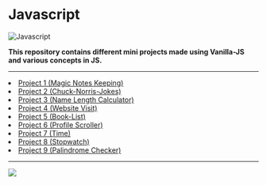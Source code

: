 # Javascript

<img src="https://is.gd/1o2hQw" alt="Javascript">

<i class="fab fa-js-square"></i>


<b>This repository contains different mini projects made using Vanilla-JS and various concepts in JS.</b>

<hr>

<li color="red"><a href="https://github.com/qazwsxedcrfv12/Vanilla-Javascript/tree/master/Mgic-Notes-Keeping" color="red">Project 1 (Magic Notes Keeping)</a></li>

<li color="green"><a href="https://github.com/qazwsxedcrfv12/Vanilla-Javascript/tree/master/CHUCK-NORRIS-JOKES" color="green">Project 2 (Chuck-Norris-Jokes)</a></li>

<li color="yellow"><a href="https://github.com/qazwsxedcrfv12/Vanilla-Javascript/tree/master/Name-Length-Calculator" color="yellow">Project 3 (Name Length Calculator)</a></li>

<li color="pink"><a href="https://github.com/qazwsxedcrfv12/Vanilla-Javascript/tree/master/Website-Visit" color="pink">Project 4 (Website Visit)</a></li>

<li color="tomato"><a href="https://github.com/qazwsxedcrfv12/Vanilla-Javascript/tree/master/Book-List-Project" color="tomato">Project 5 (Book-List)</a></li>

<li color="greenyellow"><a href="https://github.com/qazwsxedcrfv12/Vanilla-Javascript/tree/master/Profile-Scroller" color="greenyellow">Project 6 (Profile Scroller)</a></li>
  
<li color="violet"><a href="https://github.com/qazwsxedcrfv12/Vanilla-Javascript/tree/master/Time" color="violet">Project 7 (Time)</a></li>

<li color="blue"><a href="https://github.com/qazwsxedcrfv12/Vanilla-Javascript/tree/master/Stop-Watch" color="blue">Project 8 (Stopwatch)</a></li>

<li color="#fb1be1"><a href="https://github.com/qazwsxedcrfv12/Vanilla-Javascript/tree/master/Palindrome-Checker" color="#fb1be1">Project 9 (Palindrome Checker)</a></li>
<hr>
  
<img src="https://udemy-certificate.s3.amazonaws.com/image/UC-a3299e55-f8d4-4359-a0e7-8b5b1ed212cd.jpg">

